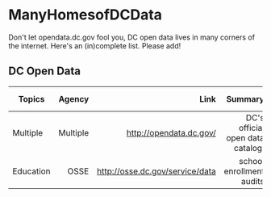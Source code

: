 # ManyHomesofDCData
Don't let opendata.dc.gov fool you, DC open data lives in many corners of the internet. Here's an (in)complete list. Please add!

**DC Open Data**
---------------------------------------------------
| Topics        | Agency   | Link                       | Summary                         | Data Type          |
| ------------- | --------:|------------------------------:|---------------------------------:|---------------:|
|Multiple       |	Multiple | http://opendata.dc.gov/       |	DC's official open data catalog. |	API; multiple|	
|Education	    |OSSE      |http://osse.dc.gov/service/data|	school enrollment audits         |	XLSX	       |
